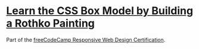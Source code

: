 # [Learn the CSS Box Model by Building a Rothko Painting](https://amandapennell.github.io/rothko-painting/)
Part of the [freeCodeCamp Responsive Web Design Certification](https://www.freecodecamp.org/learn/2022/responsive-web-design/).